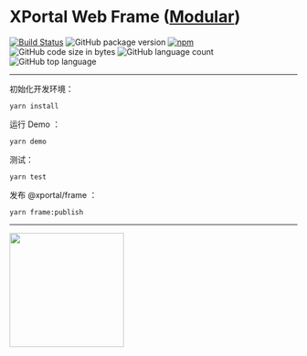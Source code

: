 # XPortal Web Frame ([Modular](https://github.com/han-feng/modular))

[![Build Status](https://travis-ci.org/inforsuite/xportal-frontend.svg?branch=master)](https://travis-ci.org/inforsuite/xportal-frontend)
![GitHub package version](https://img.shields.io/github/package-json/v/inforsuite/xportal-frontend.svg)
[![npm](https://img.shields.io/npm/v/@xportal/frame.svg)](https://www.npmjs.com/package/@xportal/frame)
![GitHub code size in bytes](https://img.shields.io/github/languages/code-size/inforsuite/xportal-frontend.svg)
![GitHub language count](https://img.shields.io/github/languages/count/inforsuite/xportal-frontend.svg)
![GitHub top language](https://img.shields.io/github/languages/top/inforsuite/xportal-frontend.svg)

---

初始化开发环境：

```
yarn install
```

运行 Demo ：

```
yarn demo
```

测试：

```
yarn test
```

发布 @xportal/frame ：

```
yarn frame:publish
```

---

<a href="https://github.com/d2-projects/d2-admin" target="_blank"><img src="https://raw.githubusercontent.com/FairyEver/d2-admin/master/doc/image/d2-admin@2x.png" width="200"></a>
